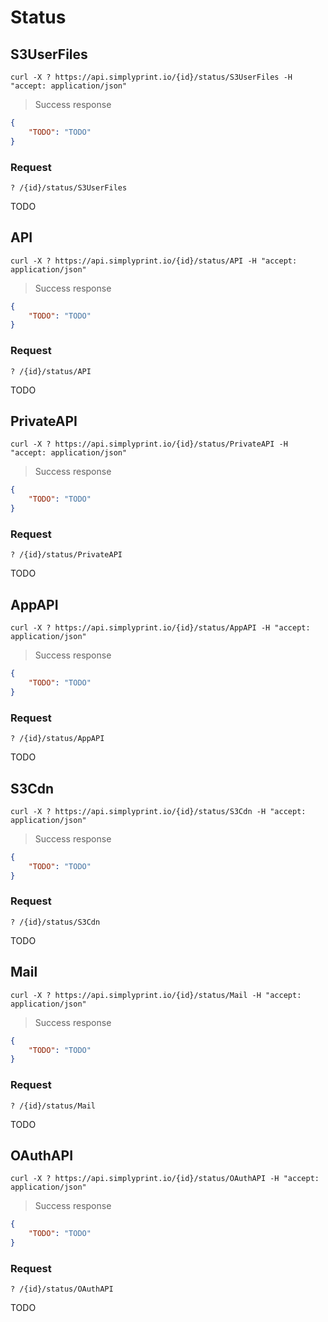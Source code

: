 # Status

## S3UserFiles

```shell
curl -X ? https://api.simplyprint.io/{id}/status/S3UserFiles -H "accept: application/json"
```

> Success response

```json
{
    "TODO": "TODO"
}
```

### Request

`? /{id}/status/S3UserFiles`

TODO

## API

```shell
curl -X ? https://api.simplyprint.io/{id}/status/API -H "accept: application/json"
```

> Success response

```json
{
    "TODO": "TODO"
}
```

### Request

`? /{id}/status/API`

TODO

## PrivateAPI

```shell
curl -X ? https://api.simplyprint.io/{id}/status/PrivateAPI -H "accept: application/json"
```

> Success response

```json
{
    "TODO": "TODO"
}
```

### Request

`? /{id}/status/PrivateAPI`

TODO

## AppAPI

```shell
curl -X ? https://api.simplyprint.io/{id}/status/AppAPI -H "accept: application/json"
```

> Success response

```json
{
    "TODO": "TODO"
}
```

### Request

`? /{id}/status/AppAPI`

TODO

## S3Cdn

```shell
curl -X ? https://api.simplyprint.io/{id}/status/S3Cdn -H "accept: application/json"
```

> Success response

```json
{
    "TODO": "TODO"
}
```

### Request

`? /{id}/status/S3Cdn`

TODO

## Mail

```shell
curl -X ? https://api.simplyprint.io/{id}/status/Mail -H "accept: application/json"
```

> Success response

```json
{
    "TODO": "TODO"
}
```

### Request

`? /{id}/status/Mail`

TODO

## OAuthAPI

```shell
curl -X ? https://api.simplyprint.io/{id}/status/OAuthAPI -H "accept: application/json"
```

> Success response

```json
{
    "TODO": "TODO"
}
```

### Request

`? /{id}/status/OAuthAPI`

TODO

